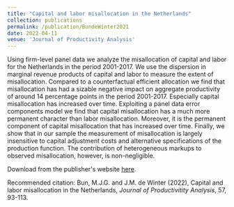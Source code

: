 ```yaml
---
title: "Capital and labor misallocation in the Netherlands"
collection: publications
permalink: /publication/BundeWinter2021
date: 2022-04-11
venue: 'Journal of Productivity Analysis'
---
```

Using firm-level panel data we  analyze the misallocation of capital and labor for the Netherlands in the period 2001-2017. We use the dispersion in marginal revenue products of capital and labor to measure the extent of misallocation. Compared to a counterfactual efficient allocation we find that misallocation has had a sizable negative impact on aggregate productivity of around 14 percentage points in the period 2001-2017. Especially capital misallocation has increased over time. Exploiting a panel data error components model we find that capital misallocation has a much more permanent character than labor misallocation. Moreover, it is the permanent component of capital misallocation that has increased over time. Finally, we show that in our sample the measurement of misallocation is largely insensitive to capital adjustment costs and alternative specifications of the production function. The contribution of heterogeneous markups to observed misallocation, however, is non-negligible.

Download from the publisher's website [here](https://doi.org/10.1007/s11123-021-00622-z).

Recommended citation: Bun, M.J.G. and J.M. de Winter (2022), Capital and labor misallocation in the Netherlands, <i>Journal of Productivitity Analysis</i>, 57, 93-113.
